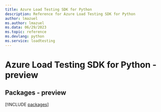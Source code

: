 ```yaml
---
title: Azure Load Testing SDK for Python
description: Reference for Azure Load Testing SDK for Python
author: lmazuel
ms.author: lmazuel
ms.data: 06/29/2023
ms.topic: reference
ms.devlang: python
ms.service: loadtesting
---
```

# Azure Load Testing SDK for Python - preview
## Packages - preview
[!INCLUDE [packages](load-testing-index.md)]